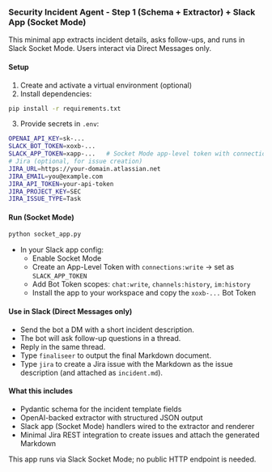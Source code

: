 ### Security Incident Agent - Step 1 (Schema + Extractor) + Slack App (Socket Mode)

This minimal app extracts incident details, asks follow-ups, and runs in Slack Socket Mode. Users interact via Direct Messages only.

#### Setup
1. Create and activate a virtual environment (optional)
2. Install dependencies:
```bash
pip install -r requirements.txt
```
3. Provide secrets in `.env`:
```bash
OPENAI_API_KEY=sk-...
SLACK_BOT_TOKEN=xoxb-...
SLACK_APP_TOKEN=xapp-...   # Socket Mode app-level token with connections:write
# Jira (optional, for issue creation)
JIRA_URL=https://your-domain.atlassian.net
JIRA_EMAIL=you@example.com
JIRA_API_TOKEN=your-api-token
JIRA_PROJECT_KEY=SEC
JIRA_ISSUE_TYPE=Task
```

#### Run (Socket Mode)
```bash
python socket_app.py
```
- In your Slack app config:
  - Enable Socket Mode
  - Create an App-Level Token with `connections:write` → set as `SLACK_APP_TOKEN`
  - Add Bot Token scopes: `chat:write`, `channels:history`, `im:history`
  - Install the app to your workspace and copy the `xoxb-...` Bot Token

#### Use in Slack (Direct Messages only)
- Send the bot a DM with a short incident description.
- The bot will ask follow-up questions in a thread.
- Reply in the same thread.
- Type `finaliseer` to output the final Markdown document.
- Type `jira` to create a Jira issue with the Markdown as the issue description (and attached as `incident.md`).

#### What this includes
- Pydantic schema for the incident template fields
- OpenAI-backed extractor with structured JSON output
- Slack app (Socket Mode) handlers wired to the extractor and renderer
- Minimal Jira REST integration to create issues and attach the generated Markdown

This app runs via Slack Socket Mode; no public HTTP endpoint is needed.